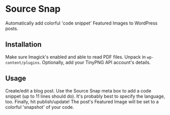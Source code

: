 # Source Snap
Automatically add colorful 'code snippet' Featured Images to WordPress posts.

## Installation
Make sure Imagick's enabled and able to read PDF files. Unpack in `wp-content/plugins`. Optionally, add your TinyPNG API account's details.

## Usage
Create/edit a blog post. Use the Source Snap meta box to add a code snippet (up to 11 lines should do). It's probably best to specify the language, too. Finally, hit publish/update! The post's Featured Image will be set to a colorful 'snapshot' of your code.
